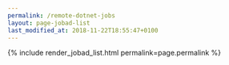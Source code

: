 ```yaml
---
permalink: /remote-dotnet-jobs
layout: page-jobad-list
last_modified_at: 2018-11-22T18:55:47+0100
---
```

{% include render_jobad_list.html permalink=page.permalink %}
